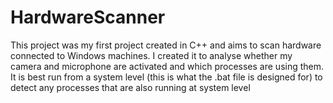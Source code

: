 # HardwareScanner
This project was my first project created in C++ and aims to scan hardware connected to Windows machines.
I created it to analyse whether my camera and microphone are activated and which processes are using them.
It is best run from a system level (this is what the .bat file is designed for) to detect any processes that are also running at system level
